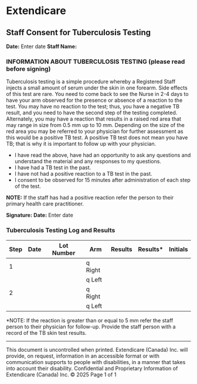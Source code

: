 # Extendicare
## Staff Consent for Tuberculosis Testing

**Date:** Enter date
**Staff Name:**

### INFORMATION ABOUT TUBERCULOSIS TESTING (please read before signing)

Tuberculosis testing is a simple procedure whereby a Registered Staff injects a small amount of serum under the skin in one forearm. Side effects of this test are rare. You need to come back to see the Nurse in 2-4 days to have your arm observed for the presence or absence of a reaction to the test. You may have no reaction to the test; thus, you have a negative TB result, and you need to have the second step of the testing completed. Alternately, you may have a reaction that results in a raised red area that may range in size from 0.5 mm up to 10 mm. Depending on the size of the red area you may be referred to your physician for further assessment as this would be a positive TB test. A positive TB test does not mean you have TB; that is why it is important to follow up with your physician.

- I have read the above, have had an opportunity to ask any questions and understand the material and any responses to my questions.
- I have had a TB test in the past.
- I have not had a positive reaction to a TB test in the past.
- I consent to be observed for 15 minutes after administration of each step of the test.

**NOTE:** If the staff has had a positive reaction refer the person to their primary health care practitioner.

**Signature:**
**Date:** Enter date

### Tuberculosis Testing Log and Results

| Step | Date | Lot Number | Arm         | Results | Results* | Initials |
|------|------|------------|-------------|---------|----------|----------|
| 1    |      |            | q Right     |         |          |          |
|      |      |            | q Left      |         |          |          |
| 2    |      |            | q Right     |         |          |          |
|      |      |            | q Left      |         |          |          |

*NOTE: If the reaction is greater than or equal to 5 mm refer the staff person to their physician for follow-up. Provide the staff person with a record of the TB skin test results.

----

This document is uncontrolled when printed.
Extendicare (Canada) Inc. will provide, on request, information in an accessible format or with communication supports to people with disabilities, in a manner that takes into account their disability.
Confidential and Proprietary Information of Extendicare (Canada) Inc. © 2025
Page 1 of 1